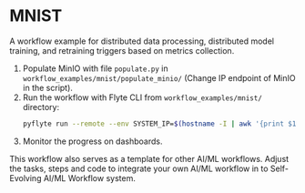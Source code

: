# MNIST

A workflow example for distributed data processing, distributed model training, and retraining triggers based on metrics collection.

1. Populate MinIO with file `populate.py` in `workflow_examples/mnist/populate_minio/` (Change IP endpoint of MinIO in the script).
2. Run the workflow with Flyte CLI from `workflow_examples/mnist/` directory:
    ```bash
    pyflyte run --remote --env SYSTEM_IP=$(hostname -I | awk '{print $1}') --image copandrej/flyte_workflow:2 wf.py mnist_train
    ```
3. Monitor the progress on dashboards.


This workflow also serves as a template for other AI/ML workflows. Adjust the tasks, steps and code to integrate your own AI/ML workflow in to Self-Evolving AI/ML Workflow system.
